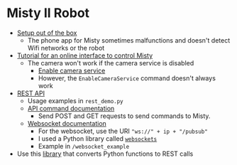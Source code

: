 # Misty II Robot

* [Setup out of the box](https://docs.mistyrobotics.com/misty-ii/get-started/meet-misty/)
  * The phone app for Misty sometimes malfunctions and doesn't detect Wifi networks or the robot
* [Tutorial for an online interface to control Misty](https://docs.mistyrobotics.com/misty-ii/get-started/meet-misty/)
  * The camera won't work if the camera service is disabled
    * [Enable camera service](https://docs.mistyrobotics.com/misty-ii/robot/misty-ii/#using-misty-39-s-rgb-camera)
    * However, the `EnableCameraService` command doesn't always work
* [REST API](https://docs.mistyrobotics.com/misty-ii/rest-api/overview/)
  * Usage examples in `rest_demo.py`
  * [API command documentation](https://docs.mistyrobotics.com/misty-ii/rest-api/api-reference)
    * Send POST and GET requests to send commands to Misty.
  * [Websocket documentation](https://docs.mistyrobotics.com/misty-ii/rest-api/overview/#getting-live-data-from-misty)
    * For the websocket, use the URI `"ws://" + ip + "/pubsub"`
    * I used a Python library called [`websockets`](https://websockets.readthedocs.io/en/stable/intro.html#that-s-all)
    * Example in `/websocket_example`
* Use this [library](https://github.com/MistyCommunity/Wrapper-Python) that converts Python functions to REST calls

